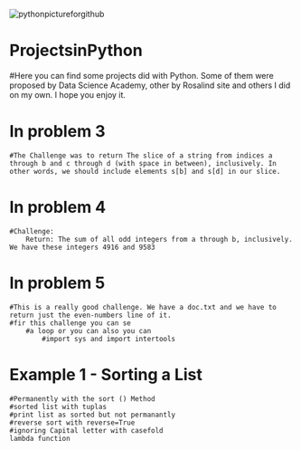![pythonpictureforgithub](https://user-images.githubusercontent.com/67904287/107618268-0dc24e80-6c30-11eb-93d9-9575e0fc261e.jpg)



# ProjectsinPython
#Here you can find some projects did with Python. Some of them were proposed by Data Science Academy, other by Rosalind site and others I did on my own. I hope you enjoy it.

# In problem 3 
    #The Challenge was to return The slice of a string from indices a through b and c through d (with space in between), inclusively. In other words, we should include elements s[b] and s[d] in our slice.

# In problem 4 
    #Challenge: 
        Return: The sum of all odd integers from a through b, inclusively. We have these integers 4916 and 9583

# In problem 5 
    #This is a really good challenge. We have a doc.txt and we have to return just the even-numbers line of it. 
    #fir this challenge you can se  
        #a loop or you can also you can 
            #import sys and import intertools 

# Example 1 - Sorting a List
    #Permanently with the sort () Method
    #sorted list with tuplas
    #print list as sorted but not permanantly
    #reverse sort with reverse=True
    #ignoring Capital letter with casefold
    lambda function
